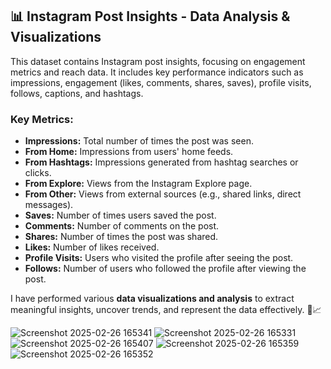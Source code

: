 ## 📊 Instagram Post Insights - Data Analysis & Visualizations  

This dataset contains Instagram post insights, focusing on engagement metrics and reach data. It includes key performance indicators such as impressions, engagement (likes, comments, shares, saves), profile visits, follows, captions, and hashtags.  

### **Key Metrics:**  
- **Impressions:** Total number of times the post was seen.  
- **From Home:** Impressions from users' home feeds.  
- **From Hashtags:** Impressions generated from hashtag searches or clicks.  
- **From Explore:** Views from the Instagram Explore page.  
- **From Other:** Views from external sources (e.g., shared links, direct messages).  
- **Saves:** Number of times users saved the post.  
- **Comments:** Number of comments on the post.  
- **Shares:** Number of times the post was shared.  
- **Likes:** Number of likes received.  
- **Profile Visits:** Users who visited the profile after seeing the post.  
- **Follows:** Number of users who followed the profile after viewing the post.  

I have performed various **data visualizations and analysis** to extract meaningful insights, uncover trends, and represent the data effectively. 🚀📈  

![Screenshot 2025-02-26 165341](https://github.com/user-attachments/assets/2fd47871-d809-4fb1-a8c5-7770da60c71b)
![Screenshot 2025-02-26 165331](https://github.com/user-attachments/assets/b848dd3d-e8f2-49cb-b197-b2e1aacadaa9)
![Screenshot 2025-02-26 165407](https://github.com/user-attachments/assets/ab35aac0-cbb8-46c2-93da-59d4490bdb8e)
![Screenshot 2025-02-26 165359](https://github.com/user-attachments/assets/14294f40-81d0-41ec-920a-15a11ce91e0b)
![Screenshot 2025-02-26 165352](https://github.com/user-attachments/assets/1b679997-0e46-49cf-82f9-d4124d40cb20)
